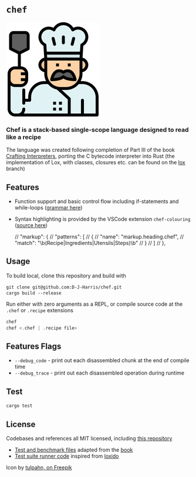 # `chef`

![Icon](./colouring/assets/icon_256x256.png "chef icon")

### Chef is a stack-based single-scope language designed to read like a recipe

The language was created following completion of Part III of the book [Crafting Interpreters](https://craftinginterpreters.com/), porting the C bytecode interpreter into Rust (the implementation of Lox, with classes, closures etc. can be found on the [lox](https://github.com/D-J-Harris/chef/tree/lox) branch)

## Features

- Function support and basic control flow including if-statements and while-loops ([grammar here](./GRAMMAR.md))
- Syntax highlighting is provided by the VSCode extension `chef-colouring` ([source here](./colouring/))

    // "markup": {
    //   "patterns": [
    //     {
    //       "name": "markup.heading.chef",
    //       "match": "\\b(Recipe|Ingredients|Utensils|Steps)\\b"
    //     }
    //   ]
    // },

## Usage

To build local, clone this repository and build with

```shell
git clone git@github.com:D-J-Harris/chef.git
cargo build --release
```

Run either with zero arguments as a REPL, or compile source code at the `.chef` or `.recipe` extensions

```rust
chef
chef <.chef | .recipe file>
```

## Features Flags

- `--debug_code` - print out each disassembled chunk at the end of compile time
- `--debug_trace` - print out each disassembled operation during runtime

## Test

```sh
cargo test
```

## License

Codebases and references all MIT licensed, including [this repository](./LICENSE)

- [Test and benchmark files](./tests/suite/) adapted from the [book](https://github.com/munificent/craftinginterpreters)
- [Test suite runner code](./tests/run.rs) inspired from [loxido](https://github.com/ceronman/loxido/tree/unsafe)

Icon by [tulpahn, on Freepik](https://www.freepik.com/icon/chef_3808474)

